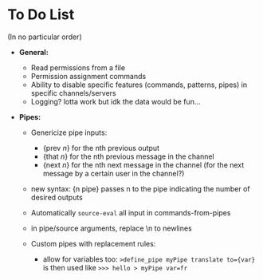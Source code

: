 # To Do List

(In no particular order)


* **General:**
    * Read permissions from a file
    * Permission assignment commands
    * Ability to disable specific features (commands, patterns, pipes) in specific channels/servers
    * Logging? lotta work but idk the data would be fun...

* **Pipes:**
    * Genericize pipe inputs:
        * {prev *n*} for the nth previous output
        * {that *n*} for the nth previous message in the channel
        * {next *n*} for the nth next message in the channel (for the next message by a certain user in the channel?)

    * new syntax: {n pipe} passes n to the pipe indicating the number of desired outputs

    * Automatically `source-eval` all input in commands-from-pipes

    * in pipe/source arguments, replace \n to newlines

    * Custom pipes with replacement rules:
        * allow for variables too: `>define_pipe myPipe translate to={var}` is then used like `>>> hello > myPipe var=fr`